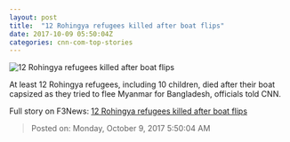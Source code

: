 ```yaml
---
layout: post
title:  "12 Rohingya refugees killed after boat flips"
date: 2017-10-09 05:50:04Z
categories: cnn-com-top-stories
---
```


![12 Rohingya refugees killed after boat flips](http://i2.cdn.cnn.com/cnnnext/dam/assets/171009131742-rohingya-bangladesh-teknaf-0929-super-tease.jpg)

At least 12 Rohingya refugees, including 10 children, died after their boat capsized as they tried to flee Myanmar for Bangladesh, officials told CNN.


Full story on F3News: [12 Rohingya refugees killed after boat flips](http://www.f3nws.com/n/bUGBPH)

> Posted on: Monday, October 9, 2017 5:50:04 AM
